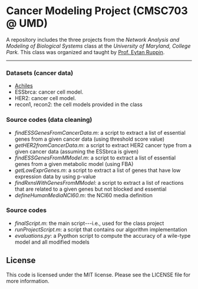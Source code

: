 # Cancer Modeling Project (CMSC703 @ UMD) 

A repository includes the three projects from the *Network Analysis and Modeling of Biological Systems* class at the *University of Maryland, College Park.* This class was organized and taught by [Prof. Eytan Ruppin](https://sites.umiacs.umd.edu/ruppinlab/).

------

### Datasets (cancer data) 
 - [Achiles](https://software.broadinstitute.org/software/cprg/?q=node/10)
 - ESSbrca: cancer cell model.
 - HER2: cancer cell model.
 - recon1, recon2: the cell models provided in the class

### Source codes (data cleaning)
 - *findESSGenesFromCancerData.m*: a script to extract a list of essential genes from a given cancer data (using threshold score value)
 - *getHER2fromCancerData.m*: a script to extract HER2 cancer type from a given cancer data (assuming the ESSbrca is given)
 - *findESSGenesFromMModel.m*: a script to extract a list of essential genes from a given metabolic model (using FBA)
 - *getLowExprGenes.m*: a script to extract a list of genes that have low expression data by using p-value
 - *findRxnsWithGenesFromMModel*: a script to extract a list of reactions that are related to a given genes but not blocked and essential
 - *defineHumanMediaNCI60.m*: the NCI60 media definition 

### Source codes
 - *finalScript.m*: the main script---i.e., used for the class project
 - *runProjectScript.m*: a script that contains our algorithm implementation
 - *evaluations.py*: a Pypthon script to compute the accuracy of a wile-type model and all modified models

License
-------
This code is licensed under the MIT license. Please see the LICENSE file for more information.
